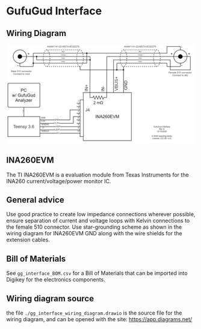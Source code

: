 # GufuGud Interface

## Wiring Diagram
![The gg_interface wiring diagram](gg_interface_wiring_diagram.png "The gg_interface wiring diagram")

## INA260EVM
The TI INA260EVM is a evaluation module from Texas Instruments for the INA260 current/voltage/power monitor IC.

## General advice
Use good practice to create low impedance connections wherever possible, ensure separation of current and voltage loops with Kelvin connections to the female 510 connector. Use star-grounding scheme as shown in the wiring diagram for INA260EVM GND along with the wire shields for the extension cables.

## Bill of Materials
See `gg_interface_BOM.csv` for a Bill of Materials that can be imported into Digikey for the electronics components.

## Wiring diagram source
the file `./gg_interface_wiring_diagram.drawio` is the source file for the wiring diagram, and can be opened with the site: https://app.diagrams.net/
